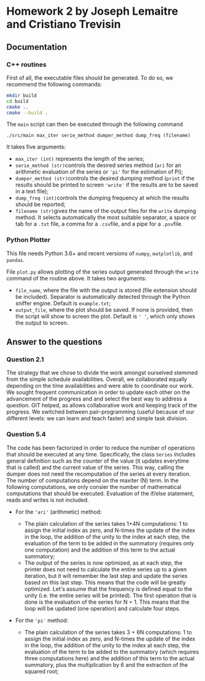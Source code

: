 # Homework 2 by Joseph Lemaitre and Cristiano Trevisin
 
## Documentation
### C++ routines
First of all, the executable files should be generated. To do so, we recommend the following commands:
```bash
mkdir build
cd build
cmake ..
cmake --build .
```
The ```main``` script can then be executed through the following command
```
./src/main max_iter serie_method dumper_method dump_freq (filename)
```
It takes five arguments:

* ```max_iter (int)``` represents the length of the series;
* ```serie_method (str)```controls the desired series method (```ari``` for an arithmetic evaluation of the series or ```'pi'``` for the estimation of Pi);
* ```dumper_method (str)```controls the desired dumping method (```print``` if the results should be printed to screen ```'write'``` if the results are to be saved in a text file);
* ```dump_freq (int)```controls the dumping frequency at which the results should be reported;
* ```filename (str)```gives the name of the output files for the ```write``` dumping method. It selects automatically the most suitable separator, a space or tab for a ```.txt``` file, a comma for a ```.csv```file, and a pipe for a ```.psv```file.

### Python Plotter
This file needs Python 3.6+ and recent versions of ```numpy```, ```matplotlib```, and ```pandas```.

File ```plot.py``` allows plotting of the series output generated through the ```write``` command of the routine above. It takes two arguments:

* ```file_name```, where the file with the output is stored (file extension should be included). Separator is automatically detected through the Python sniffer engine. Default is ```example.txt```;
* ```output_file```, where the plot should be saved. If none is provided, then the script will show to screen the plot. Default is ```' '```, which only shows the output to screen.

## Answer to the questions
### Question 2.1 
The strategy that we chose to divide the work amongst ourselved stemmed from the simple schedule availabilities. Overall, we collaborated equally depending on the time availabilities and were able to coordinate our work. We sought frequent communication in order to update each other on the advancement of the progress and  and select the best way to address a question. GIT helped, as allows collaborative work and keeping track of the progress. We switched between pair-programming (useful because of our different levels: we can learn and teach faster) and simple task division.

### Question 5.4
The code has been factorized in order to reduce the number of operations that should be executed at any time. Specifically, the class ```Series``` includes general definition such as the counter of the value (it updates everytime that is called) and the current value of the series. This way, calling the dumper does not need the recomputation of the series at every iteration. The number of computations depend on the maxiter (N) term. In the following computations, we only consier the number of mathematical computations that should be executed. Evaluation of the if/else statement, reads and writes is not included. 

* For the ```'ari'``` (arithmetic) method:
  * The plain calculation of the series takes 1+4N computations: 1 to assign the initial index as zero, and N-times the update of the index in the loop, the addition of the unity to the index at each step, the evaluation of the term to be added in the summatory (requires only one computation) and the addition of this term to the actual summatory;
  * The output of the series is now optimized, as at each step, the printer does not need to calculate the entire series up to a given iteration, but it will remember the last step and update the series based on this last step. This means that the code will be greatly optimized. Let's assume that the frequency is defined equal to the unity (i.e. the entire series will be printed). The first operation that is done is the evaluation of the series for N = 1. This means that the loop will be updated (one operation) and calculate four steps. 
  
* For the ```'pi'``` method:
  * The plain calculation of the series takes 3 + 6N computations: 1 to assign the initial index as zero, and N-times the update of the index in the loop, the addition of the unity to the index at each step, the evaluation of the term to be added to the summatory (which requires three computations here) and the addition of this term to the actual summatory, plus the multiplication by 6 and the extraction of the squared root;
 
